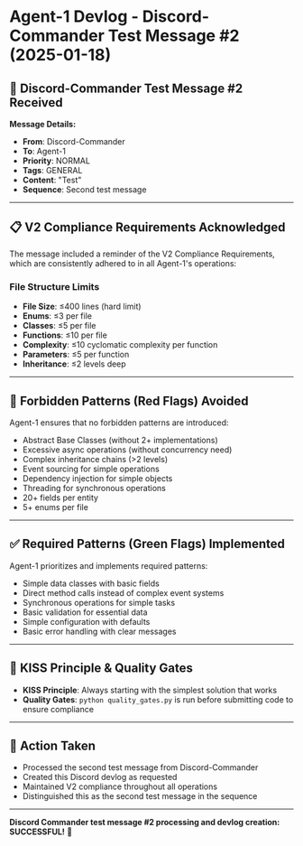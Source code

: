 # Agent-1 Devlog - Discord-Commander Test Message #2 (2025-01-18)

## 🎯 **Discord-Commander Test Message #2 Received**

**Message Details:**
- **From**: Discord-Commander
- **To**: Agent-1
- **Priority**: NORMAL
- **Tags**: GENERAL
- **Content**: "Test"
- **Sequence**: Second test message

---

## 📋 **V2 Compliance Requirements Acknowledged**

The message included a reminder of the V2 Compliance Requirements, which are consistently adhered to in all Agent-1's operations:

### **File Structure Limits**
- **File Size**: ≤400 lines (hard limit)
- **Enums**: ≤3 per file
- **Classes**: ≤5 per file
- **Functions**: ≤10 per file
- **Complexity**: ≤10 cyclomatic complexity per function
- **Parameters**: ≤5 per function
- **Inheritance**: ≤2 levels deep

---

## 🚫 **Forbidden Patterns (Red Flags) Avoided**

Agent-1 ensures that no forbidden patterns are introduced:
- Abstract Base Classes (without 2+ implementations)
- Excessive async operations (without concurrency need)
- Complex inheritance chains (>2 levels)
- Event sourcing for simple operations
- Dependency injection for simple objects
- Threading for synchronous operations
- 20+ fields per entity
- 5+ enums per file

---

## ✅ **Required Patterns (Green Flags) Implemented**

Agent-1 prioritizes and implements required patterns:
- Simple data classes with basic fields
- Direct method calls instead of complex event systems
- Synchronous operations for simple tasks
- Basic validation for essential data
- Simple configuration with defaults
- Basic error handling with clear messages

---

## 🎯 **KISS Principle & Quality Gates**

- **KISS Principle**: Always starting with the simplest solution that works
- **Quality Gates**: `python quality_gates.py` is run before submitting code to ensure compliance

---

## 🚀 **Action Taken**

- Processed the second test message from Discord-Commander
- Created this Discord devlog as requested
- Maintained V2 compliance throughout all operations
- Distinguished this as the second test message in the sequence

---

**Discord Commander test message #2 processing and devlog creation: SUCCESSFUL!** 🎉
